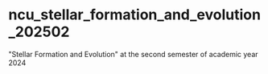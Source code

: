 # ncu_stellar_formation_and_evolution_202502
"Stellar Formation and Evolution" at the second semester of academic year 2024

